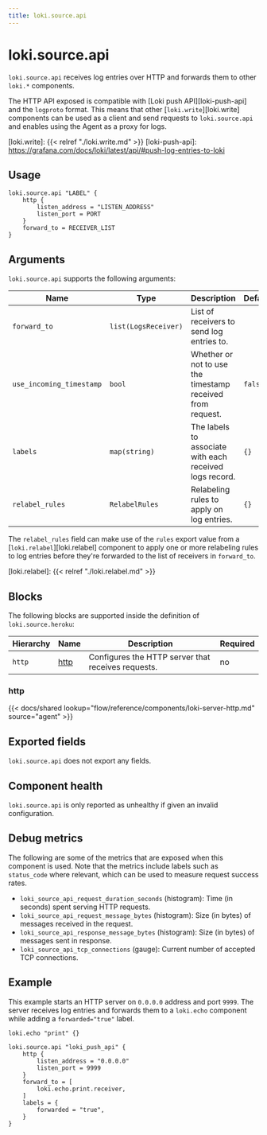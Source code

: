 ```yaml
---
title: loki.source.api
---
```


# loki.source.api

`loki.source.api` receives log entries over HTTP and forwards them to other `loki.*` components.

The HTTP API exposed is compatible with [Loki push API][loki-push-api] and the `logproto` format. This means that other [`loki.write`][loki.write] components can be used as a client and send requests to `loki.source.api` and enables using the Agent as a proxy for logs.

[loki.write]: {{< relref "./loki.write.md" >}}
[loki-push-api]: https://grafana.com/docs/loki/latest/api/#push-log-entries-to-loki

## Usage

```river
loki.source.api "LABEL" {
    http {
        listen_address = "LISTEN_ADDRESS"
        listen_port = PORT 
    }
    forward_to = RECEIVER_LIST
}
```

## Arguments

`loki.source.api` supports the following arguments:

 Name                     | Type                 | Description                                                | Default | Required 
--------------------------|----------------------|------------------------------------------------------------|---------|----------
 `forward_to`             | `list(LogsReceiver)` | List of receivers to send log entries to.                  |         | yes      
 `use_incoming_timestamp` | `bool`               | Whether or not to use the timestamp received from request. | `false` | no       
 `labels`                 | `map(string)`        | The labels to associate with each received logs record.    | `{}`    | no       
 `relabel_rules`          | `RelabelRules`       | Relabeling rules to apply on log entries.                  | `{}`    | no       

The `relabel_rules` field can make use of the `rules` export value from a
[`loki.relabel`][loki.relabel] component to apply one or more relabeling rules to log entries before they're forwarded to the list of receivers in `forward_to`.

[loki.relabel]: {{< relref "./loki.relabel.md" >}}

## Blocks

The following blocks are supported inside the definition of `loki.source.heroku`:

 Hierarchy | Name     | Description                                        | Required 
-----------|----------|----------------------------------------------------|----------
 `http`    | [http][] | Configures the HTTP server that receives requests. | no       

[http]: #http

### http

{{< docs/shared lookup="flow/reference/components/loki-server-http.md" source="agent" >}}

## Exported fields

`loki.source.api` does not export any fields.

## Component health

`loki.source.api` is only reported as unhealthy if given an invalid configuration.

## Debug metrics

The following are some of the metrics that are exposed when this component is used. Note that the metrics include labels such as `status_code` where relevant, which can be used to measure request success rates.

* `loki_source_api_request_duration_seconds` (histogram): Time (in seconds) spent serving HTTP requests.
* `loki_source_api_request_message_bytes` (histogram): Size (in bytes) of messages received in the request.
* `loki_source_api_response_message_bytes` (histogram): Size (in bytes) of messages sent in response.
* `loki_source_api_tcp_connections` (gauge): Current number of accepted TCP connections.

## Example

This example starts an HTTP server on `0.0.0.0` address and port `9999`. The server receives log entries and forwards them to a `loki.echo` component while adding a `forwarded="true"` label.

```river
loki.echo "print" {}

loki.source.api "loki_push_api" {
    http {
        listen_address = "0.0.0.0"
        listen_port = 9999
    }
    forward_to = [
        loki.echo.print.receiver,
    ]
    labels = {
        forwarded = "true",
    }
}
```

